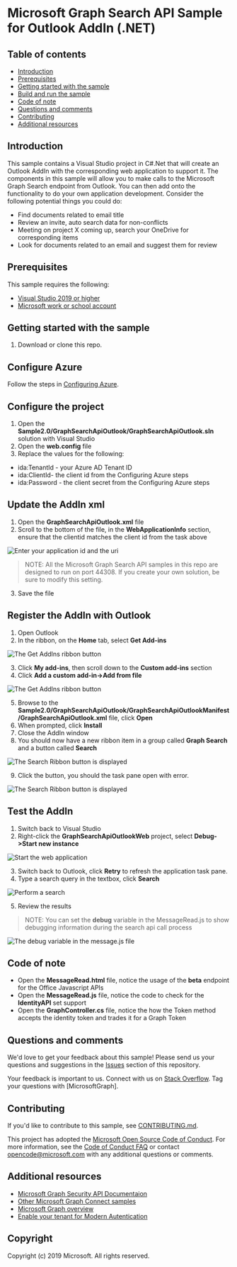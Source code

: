 # Microsoft Graph Search API Sample for Outlook AddIn (.NET)

## Table of contents

* [Introduction](#introduction)
* [Prerequisites](#prerequisites)
* [Getting started with the sample](#getting-started-with-the-sample)
* [Build and run the sample](#build-and-run-the-sample)
* [Code of note](#code-of-note)
* [Questions and comments](#questions-and-comments)
* [Contributing](#contributing)
* [Additional resources](#additional-resources)

## Introduction

This sample contains a Visual Studio project in C#.Net that will create an Outlook AddIn with the corresponding web application to support it.  The components in this sample will allow you to make calls to the Microsoft Graph Search endpoint from Outlook.  You can then add onto the functionality to do your own application development.  Consider the following potential things you could do:

- Find documents related to email title
- Review an invite, auto search data for non-conflicts
- Meeting on project X coming up, search your OneDrive for corresponding items
- Look for documents related to an email and suggest them for review

## Prerequisites

This sample requires the following:  

  * [Visual Studio 2019 or higher](https://www.visualstudio.com/en-us/downloads) 
  * [Microsoft work or school account](https://www.outlook.com) 

## Getting started with the sample

 1. Download or clone this repo.

## Configure Azure

Follow the steps in [Configuring Azure](./ConfigureAzure.md).

## Configure the project

1.  Open the **Sample2.0/GraphSearchApiOutlook/GraphSearchApiOutlook.sln** solution with Visual Studio
2.  Open the **web.config** file
3.  Replace the values for the following:

- ida:TenantId - your Azure AD Tenant ID
- ida:ClientId- the client id from the Configuring Azure steps
- ida:Password - the client secret from the Configuring Azure steps

## Update the AddIn xml

1.  Open the **GraphSearchApiOutlook.xml** file
2.  Scroll to the bottom of the file, in the **WebApplicationInfo** section, ensure that the clientid matches the client id from the task above

![Enter your application id and the uri](./media/s02_WebAppInfo.png 'Update the AddIn xml')

> NOTE: All the Microsoft Graph Search API samples in this repo are designed to run on port 44308.  If you create your own solution, be sure to modify this setting.

3.  Save the file

## Register the AddIn with Outlook

1.  Open Outlook
2.  In the ribbon, on the **Home** tab, select **Get Add-ins**

![The Get AddIns ribbon button](./media/s02_OutlookRibbonAddIn.png 'Select Get Add-ins')

3.  Click **My add-ins**, then scroll down to the **Custom add-ins** section
4.  Click **Add a custom add-in->Add from file**

![The Get AddIns ribbon button](./media/s02_AddCustomAddIn.png 'Select Get Add-ins')

5.  Browse to the **Sample2.0/GraphSearchApiOutlook/GraphSearchApiOutlookManifest/GraphSearchApiOutlook.xml** file, click **Open**
6.  When prompted, click **Install**
7.  Close the AddIn window
8.  You should now have a new ribbon item in a group called **Graph Search** and a button called **Search**

![The Search Ribbon button is displayed](./media/s02_SearchRibbon.png 'The new ribbon button')

9.  Click the button, you should the task pane open with error.

![The Search Ribbon button is displayed](./media/s02_SearchRibbonError.png 'The new ribbon button')

## Test the AddIn

1.  Switch back to Visual Studio
2.  Right-click the **GraphSearchApiOutlookWeb** project, select **Debug->Start new instance**

![Start the web application](./media/s02_StartDebug.png 'Debug the project')

3.  Switch back to Outlook, click **Retry** to refresh the application task pane.
4.  Type a search query in the textbox, click **Search**

![Perform a search](./media/s02_Search.png 'Perform a search')

5.  Review the results

>NOTE: You can set the **debug** variable in the MessageRead.js to show debugging information during the search api call process

![The debug variable in the message.js file](./media/s02_DebugVar.png 'Set the debug variable to true')

## Code of note

- Open the **MessageRead.html** file, notice the usage of the **beta** endpoint for the Office Javascript APIs
- Open the **MessageRead.js** file, notice the code to check for the **IdentityAPI** set support
- Open the **GraphController.cs** file, notice the how the Token method accepts the identity token and trades it for a Graph Token

## Questions and comments

We'd love to get your feedback about this sample! 
Please send us your questions and suggestions in the [Issues](https://github.com/microsoftgraph/aspnet-connect-rest-sample/issues) section of this repository.

Your feedback is important to us. Connect with us on [Stack Overflow](https://stackoverflow.com/questions/tagged/microsoftgraph).
Tag your questions with [MicrosoftGraph].

## Contributing ##

If you'd like to contribute to this sample, see [CONTRIBUTING.md](CONTRIBUTING.md).

This project has adopted the [Microsoft Open Source Code of Conduct](https://opensource.microsoft.com/codeofconduct/). 
For more information, see the [Code of Conduct FAQ](https://opensource.microsoft.com/codeofconduct/faq/) or contact [opencode@microsoft.com](mailto:opencode@microsoft.com) with any additional questions or comments.

## Additional resources

- [Microsoft Graph Security API Documentaion](https://aka.ms/graphsecuritydocs)
- [Other Microsoft Graph Connect samples](https://github.com/MicrosoftGraph?utf8=%E2%9C%93&query=-Connect)
- [Microsoft Graph overview](https://graph.microsoft.io)
- [Enable your tenant for Modern Autentication](https://social.technet.microsoft.com/wiki/contents/articles/32711.exchange-online-how-to-enable-your-tenant-for-modern-authentication.aspx)

## Copyright
Copyright (c) 2019 Microsoft. All rights reserved.
